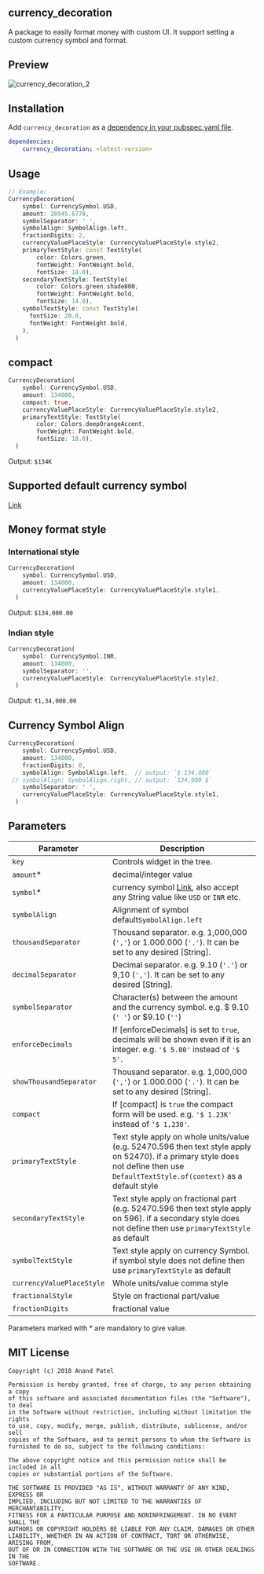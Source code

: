 <!-- 
This README describes the package. If you publish this package to pub.dev,
this README's contents appear on the landing page for your package.

For information about how to write a good package README, see the guide for
[writing package pages](https://dart.dev/guides/libraries/writing-package-pages). 

For general information about developing packages, see the Dart guide for
[creating packages](https://dart.dev/guides/libraries/create-library-packages)
and the Flutter guide for
[developing packages and plugins](https://flutter.dev/developing-packages). 
-->

## currency_decoration

A package to easily format money with custom UI. It support setting a custom currency symbol and format.



## Preview
![currency_decoration_2](https://user-images.githubusercontent.com/16219419/211183695-7e3b2a44-e24a-4e05-a161-3629e1cde033.png)

## Installation
Add `currency_decoration` as a [dependency in your pubspec.yaml file](https://docs.flutter.dev/development/packages-and-plugins/using-packages).

```yaml  
dependencies:
    currency_decoration: <latest-version>
```  



## Usage

```dart
// Example:
CurrencyDecoration(
    symbol: CurrencySymbol.USD,
    amount: 28945.6778,
    symbolSeparator: ' ',
    symbolAlign: SymbolAlign.left,
    fractionDigits: 2,
    currencyValuePlaceStyle: CurrencyValuePlaceStyle.style2,
    primaryTextStyle: const TextStyle(
        color: Colors.green,
        fontWeight: FontWeight.bold,
        fontSize: 18.0),
    secondaryTextStyle: TextStyle(
        color: Colors.green.shade800,
        fontWeight: FontWeight.bold,
        fontSize: 14.0),
    symbolTextStyle: const TextStyle(
      fontSize: 20.0,
      fontWeight: FontWeight.bold,
    ),
  )
```

## compact
```dart
CurrencyDecoration(
    symbol: CurrencySymbol.USD,
    amount: 134000,
    compact: true,
    currencyValuePlaceStyle: CurrencyValuePlaceStyle.style2,
    primaryTextStyle: TextStyle(
        color: Colors.deepOrangeAccent,
        fontWeight: FontWeight.bold,
        fontSize: 18.0),
  )
```
Output: `$134K`

## Supported default currency symbol

[Link](https://github.com/panand8145/currency_decoration/blob/main/lib/currency_symbol.dart)

## Money format style
### International style
```dart
CurrencyDecoration(
    symbol: CurrencySymbol.USD,
    amount: 134000,
    currencyValuePlaceStyle: CurrencyValuePlaceStyle.style1,
  )
```
Output: `$134,000.00`

### Indian style
```dart
CurrencyDecoration(
    symbol: CurrencySymbol.INR,
    amount: 134000,
    symbolSeparator: '',
    currencyValuePlaceStyle: CurrencyValuePlaceStyle.style2,
  )
```
Output: `₹1,34,000.00`

## Currency Symbol Align

```dart
CurrencyDecoration(
    symbol: CurrencySymbol.USD,
    amount: 134000,
    fractionDigits: 0,
    symbolAlign: SymbolAlign.left,  // output: `$ 134,000`
 // symbolAlign: SymbolAlign.right, // output: `134,000 $`
    symbolSeparator: ' ',
    currencyValuePlaceStyle: CurrencyValuePlaceStyle.style1,
  )
```


## Parameters
| Parameter | Description |
|---|---|
| `key` | Controls widget in the tree. |
| `amount`* | decimal/integer value |
| `symbol`* | currency symbol [Link](https://github.com/panand8145/currency_decoration/blob/main/lib/currency_symbol.dart), also accept any String value like `USD` or `INR` etc. |
| `symbolAlign` | Alignment of symbol default`SymbolAlign.left` |
| `thousandSeparator` | Thousand separator. e.g. 1,000,000 (`','`) or 1.000.000 (`'.'`). It can be set to any desired [String]. |
| `decimalSeparator` | Decimal separator. e.g. 9.10 (`'.'`) or 9,10 (`','`). It can be set to any desired [String]. |
| `symbolSeparator` | Character(s) between the amount and the currency symbol. e.g. $ 9.10 (`' '`) or $9.10 (`''`) |
| `enforceDecimals` | If [enforceDecimals] is set to `true`, decimals will be shown even if it is an integer. e.g. `'$ 5.00'` instead of `'$ 5'`. |
| `showThousandSeparator` | Thousand separator. e.g. 1,000,000 (`','`) or 1.000.000 (`'.'`). It can be set to any desired [String]. |
| `compact` | If [compact] is `true` the compact form will be used. e.g. `'$ 1.23K'` instead of `'$ 1,230'`. |
| `primaryTextStyle` | Text style apply on whole units/value (e.g. 52470.596 then text style apply on 52470). if a primary style does not define then use  `DefaultTextStyle.of(context)` as a default style |
| `secondaryTextStyle` | Text style apply on fractional part (e.g. 52470.596 then text style apply on 596). if a secondary style does not define then use `primaryTextStyle` as default |
| `symbolTextStyle` | Text style apply on currency Symbol. if symbol style does not define then use `primaryTextStyle` as default |
| `currencyValuePlaceStyle` | Whole units/value comma style |
| `fractionalStyle` | Style on fractional part/value |
| `fractionDigits` | fractional value |

Parameters marked with * are mandatory to give value.

## MIT License

```
Copyright (c) 2018 Anand Patel

Permission is hereby granted, free of charge, to any person obtaining a copy
of this software and associated documentation files (the "Software"), to deal
in the Software without restriction, including without limitation the rights
to use, copy, modify, merge, publish, distribute, sublicense, and/or sell
copies of the Software, and to permit persons to whom the Software is
furnished to do so, subject to the following conditions:

The above copyright notice and this permission notice shall be included in all
copies or substantial portions of the Software.

THE SOFTWARE IS PROVIDED "AS IS", WITHOUT WARRANTY OF ANY KIND, EXPRESS OR
IMPLIED, INCLUDING BUT NOT LIMITED TO THE WARRANTIES OF MERCHANTABILITY,
FITNESS FOR A PARTICULAR PURPOSE AND NONINFRINGEMENT. IN NO EVENT SHALL THE
AUTHORS OR COPYRIGHT HOLDERS BE LIABLE FOR ANY CLAIM, DAMAGES OR OTHER
LIABILITY, WHETHER IN AN ACTION OF CONTRACT, TORT OR OTHERWISE, ARISING FROM,
OUT OF OR IN CONNECTION WITH THE SOFTWARE OR THE USE OR OTHER DEALINGS IN THE
SOFTWARE.
```
